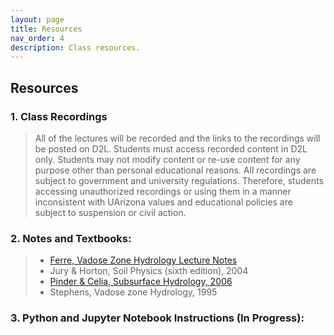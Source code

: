 ```yaml
---
layout: page
title: Resources
nav_order: 4
description: Class resources.
---
```



<h2>Resources</h2>

<h3>1. Class Recordings</h3>

> All of the lectures will be recorded and the links to the recordings will be posted on D2L. Students must access recorded content in D2L only. Students may not modify content or re-use content for any purpose other than personal educational reasons. All recordings are subject to government and university regulations. Therefore, students accessing unauthorized recordings or using them in a manner inconsistent with UArizona values and educational policies are subject to suspension or civil action.

<h3>2. Notes and Textbooks:</h3>

> - [Ferre, Vadose Zone Hydrology Lecture Notes](https://d2l.arizona.edu/d2l/loginh/)
> - Jury & Horton, Soil Physics (sixth edition), 2004
> - [Pinder & Celia, Subsurface Hydrology, 2006](https://arizona-primo.hosted.exlibrisgroup.com/primo-explore/fulldisplay?docid=01UA_ALMA51627996240003843&context=L&vid=01UA&lang=en_US&search_scope=Everything&adaptor=Local%20Search%20Engine&tab=default_tab&query=any,contains,Subsurface%20Hydrology&offset=0)
> - Stephens, Vadose zone Hydrology, 1995

<h3>3. Python and Jupyter Notebook Instructions (In Progress):</h3>
